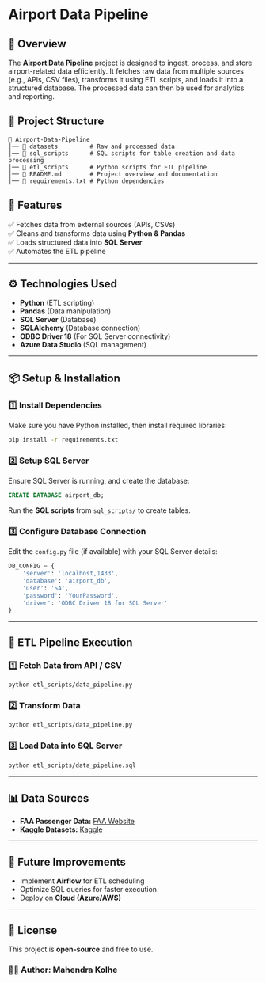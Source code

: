 # **Airport Data Pipeline**

## **📌 Overview**
The **Airport Data Pipeline** project is designed to ingest, process, and store airport-related data efficiently. It fetches raw data from multiple sources (e.g., APIs, CSV files), transforms it using ETL scripts, and loads it into a structured database. The processed data can then be used for analytics and reporting.

## **📂 Project Structure**
```
📂 Airport-Data-Pipeline
│── 📂 datasets         # Raw and processed data
│── 📂 sql_scripts      # SQL scripts for table creation and data processing
│── 📂 etl_scripts      # Python scripts for ETL pipeline
│── 📜 README.md        # Project overview and documentation
│── 📜 requirements.txt # Python dependencies
```

## **🔹 Features**
✅ Fetches data from external sources (APIs, CSVs)  
✅ Cleans and transforms data using **Python & Pandas**  
✅ Loads structured data into **SQL Server**  
✅ Automates the ETL pipeline  

---
## **⚙️ Technologies Used**
- **Python** (ETL scripting)
- **Pandas** (Data manipulation)
- **SQL Server** (Database)
- **SQLAlchemy** (Database connection)
- **ODBC Driver 18** (For SQL Server connectivity)
- **Azure Data Studio** (SQL management)

---
## **📦 Setup & Installation**
### **1️⃣ Install Dependencies**
Make sure you have Python installed, then install required libraries:
```bash
pip install -r requirements.txt
```

### **2️⃣ Setup SQL Server**
Ensure SQL Server is running, and create the database:
```sql
CREATE DATABASE airport_db;
```
Run the **SQL scripts** from `sql_scripts/` to create tables.

### **3️⃣ Configure Database Connection**
Edit the `config.py` file (if available) with your SQL Server details:
```python
DB_CONFIG = {
    'server': 'localhost,1433',
    'database': 'airport_db',
    'user': 'SA',
    'password': 'YourPassword',
    'driver': 'ODBC Driver 18 for SQL Server'
}
```

---
## **🔄 ETL Pipeline Execution**
### **1️⃣ Fetch Data from API / CSV**
```bash
python etl_scripts/data_pipeline.py
```

### **2️⃣ Transform Data**
```bash
python etl_scripts/data_pipeline.py
```

### **3️⃣ Load Data into SQL Server**
```bash
python etl_scripts/data_pipeline.sql
```

---
## **📊 Data Sources**
- **FAA Passenger Data:** [FAA Website](https://www.faa.gov/airports/planning_capacity/passenger_allcargo_stats/)
- **Kaggle Datasets:** [Kaggle](https://www.kaggle.com/)
---
## **🚀 Future Improvements**
- Implement **Airflow** for ETL scheduling
- Optimize SQL queries for faster execution
- Deploy on **Cloud (Azure/AWS)**

---
## **📜 License**
This project is **open-source** and free to use.

### **👨‍💻 Author: Mahendra Kolhe**

